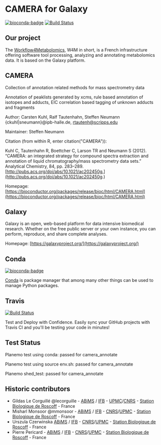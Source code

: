 CAMERA for Galaxy
=================

[![bioconda-badge](https://img.shields.io/badge/install%20with-bioconda-brightgreen.svg?style=flat-square)](http://bioconda.github.io) [![Build Status](https://travis-ci.org/workflow4metabolomics/camera.svg?branch=master)](https://travis-ci.org/workflow4metabolomics/camera)

Our project
-----------
The [Workflow4Metabolomics](http://workflow4metabolomics.org), W4M in short, is a French infrastructure offering software tool processing, analyzing and annotating metabolomics data. It is based on the Galaxy platform.


CAMERA
------
Collection of annotation related methods for mass spectrometry data

Annotation of peaklists generated by xcms, rule based annotation of isotopes and adducts, EIC correlation based tagging of unknown adducts and fragments

Author: Carsten Kuhl, Ralf Tautenhahn, Steffen Neumann {ckuhl|sneumann}@ipb-halle.de, rtautenh@scripps.edu

Maintainer: Steffen Neumann <sneumann at ipb-halle.de>

Citation (from within R, enter citation("CAMERA")):

Kuhl C, Tautenhahn R, Boettcher C, Larson TR and Neumann S (2012). “CAMERA: an integrated strategy for compound spectra extraction and annotation of liquid chromatography/mass spectrometry data sets.” Analytical Chemistry, 84, pp. 283–289. [http://pubs.acs.org/doi/abs/10.1021/ac202450g.](http://pubs.acs.org/doi/abs/10.1021/ac202450g.)

Homepage: [https://bioconductor.org/packages/release/bioc/html/CAMERA.html](https://bioconductor.org/packages/release/bioc/html/CAMERA.html)


Galaxy
------
Galaxy is an open, web-based platform for data intensive biomedical research. Whether on the free public server or your own instance, you can perform, reproduce, and share complete analyses. 

Homepage: [https://galaxyproject.org/](https://galaxyproject.org/)


Conda
-----
[![bioconda-badge](https://img.shields.io/badge/install%20with-bioconda-brightgreen.svg?style=flat-square)](http://bioconda.github.io)

[Conda](http://conda.pydata.org/) is package manager that among many other things can be used to manage Python packages.

Travis
------
[![Build Status](https://travis-ci.org/workflow4metabolomics/camera.svg?branch=master)](https://travis-ci.org/workflow4metabolomics/camera)

Test and Deploy with Confidence. Easily sync your GitHub projects with Travis CI and you'll be testing your code in minutes!



Test Status
-----------

Planemo test using conda: passed for camera_annotate

Planemo test using source env.sh: passed for camera_annotate

Planemo shed_test: passed for camera_annotate


Historic contributors
---------------------
 - Gildas Le Corguillé @lecorguille - [ABiMS](http://abims.sb-roscoff.fr/) / [IFB](http://www.france-bioinformatique.fr/) - [UPMC](www.upmc.fr)/[CNRS](www.cnrs.fr) - [Station Biologique de Roscoff](http://www.sb-roscoff.fr/) - France
 - Misharl Monsoor @mmonsoor - [ABiMS](http://abims.sb-roscoff.fr/) / [IFB](http://www.france-bioinformatique.fr/) - [CNRS](www.cnrs.fr)/[UPMC](www.upmc.fr) - [Station Biologique de Roscoff](http://www.sb-roscoff.fr/) - France
 - Urszula Czerwinska [ABiMS](http://abims.sb-roscoff.fr/) / [IFB](http://www.france-bioinformatique.fr/) - [CNRS](www.cnrs.fr)/[UPMC](www.upmc.fr) - [Station Biologique de Roscoff](http://www.sb-roscoff.fr/) - France
 - Pierre Pericard - [ABiMS](http://abims.sb-roscoff.fr/) / [IFB](http://www.france-bioinformatique.fr/) - [CNRS](www.cnrs.fr)/[UPMC](www.upmc.fr) - [Station Biologique de Roscoff](http://www.sb-roscoff.fr/) - France
